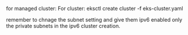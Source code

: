 for managed cluster:
For cluster: eksctl create cluster -f eks-cluster.yaml


remember to chnage the subnet setting and give them ipv6 enabled only the private subnets in the ipv6 cluster creation.
